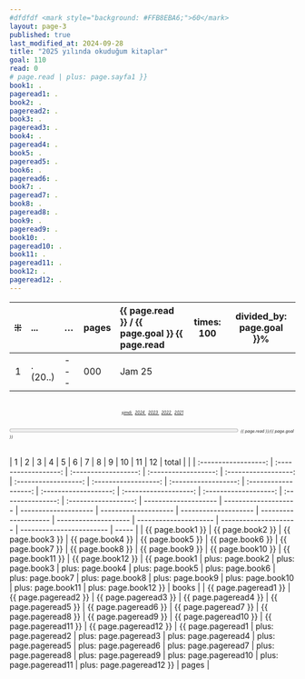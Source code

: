 ```yaml
---
#dfdfdf <mark style="background: #FFB8EBA6;">60</mark>
layout: page-3
published: true
last_modified_at: 2024-09-28
title: "2025 yılında okuduğum kitaplar"
goal: 110
read: 0
# page.read | plus: page.sayfa1 }}
book1: .
pageread1: .
book2: .
pageread2: .
book3: .
pageread3: .
book4: .
pageread4: .
book5: .
pageread5: .
book6: .
pageread6: .
book7: .
pageread7: .
book8: .
pageread8: .
book9: .
pageread9: .
book10: .
pageread10: .
book11: .
pageread11: .
book12: .
pageread12: .
---
```


|  ⁜  | ...      | …   | pages | {{ page.read }} / {{ page.goal }} {{ page.read | times: 100 | divided_by: page.goal }}% |
| :-: | :------- | :-- | :---- | :--------------------------------------------- | ---------- | ------------------------- |
|  1  | . (20..) | --- | 000   | Jam 25                                         |

  <br>
<center>
<div style="font-size: 50%; font-style: italic;"> 
  <span class="link1" style="font-style: italic;"><a href="/now" title='şimdi'>şimdi </a></span> &nbsp;
  <span class="link1" style="font-style: italic;"><a href="/2024" title='2024'>2024 </a></span> &nbsp;
  <span class="link1" style="font-style: italic;"><a href="/2023" title='2023'>2023 </a></span> &nbsp;
  <span class="link1" style="font-style: italic;"><a href="/2022" title='2022'>2022 </a></span> &nbsp; 
  <span class="link1" style="font-style: italic;"><a href="/2021" title='2021'>2021 </a></span>
</div>
</center>

  <br>
<div>
<progress title="{{ page.read }}/{{ page.goal }}" value="{{ page.read }}" max="{{ page.goal }}" style="width: 80%;"></progress>
<span style="font-size: 50%; width: 5%; font-style: italic;" title="reading challenge 2025"> {{ page.read }}/{{ page.goal }}</span>
</div>
<div style="clear: both"></div>
<br />

|          1           |          2           |          3           |          4           |          5           |          6           |          7           |          8           |          9           |          10           |          11           |          12           |       total       |                      |
| :------------------: | :------------------: | :------------------: | :------------------: | :------------------: | :------------------: | :------------------: | :------------------: | :------------------: | :-------------------: | :-------------------: | :-------------------: | :---------------: | :------------------: | -------------------- | -------------------- | -------------------- | -------------------- | -------------------- | -------------------- | -------------------- | --------------------- | --------------------- | ------------------------ | ----- |
|   {{ page.book1 }}   |   {{ page.book2 }}   |   {{ page.book3 }}   |   {{ page.book4 }}   |   {{ page.book5 }}   |   {{ page.book6 }}   |   {{ page.book7 }}   |   {{ page.book8 }}   |   {{ page.book9 }}   |   {{ page.book10 }}   |   {{ page.book11 }}   |   {{ page.book12 }}   |   {{ page.book1   |   plus: page.book2   | plus: page.book3     | plus: page.book4     | plus: page.book5     | plus: page.book6     | plus: page.book7     | plus: page.book8     | plus: page.book9     | plus: page.book10     | plus: page.book11     | plus: page.book12 }}     | books |
| {{ page.pageread1 }} | {{ page.pageread2 }} | {{ page.pageread3 }} | {{ page.pageread4 }} | {{ page.pageread5 }} | {{ page.pageread6 }} | {{ page.pageread7 }} | {{ page.pageread8 }} | {{ page.pageread9 }} | {{ page.pageread10 }} | {{ page.pageread11 }} | {{ page.pageread12 }} | {{ page.pageread1 | plus: page.pageread2 | plus: page.pageread3 | plus: page.pageread4 | plus: page.pageread5 | plus: page.pageread6 | plus: page.pageread7 | plus: page.pageread8 | plus: page.pageread9 | plus: page.pageread10 | plus: page.pageread11 | plus: page.pageread12 }} | pages |

